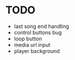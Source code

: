 # TODO

* last song end handling
* control buttons bug
* loop button
* media url input
* player background